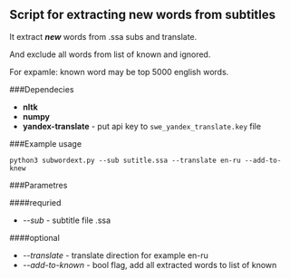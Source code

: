 Script for extracting new words from subtitles
----------------------------------------------


It extract **_new_** words from .ssa subs and translate.

And exclude all words from list of known and ignored.

For expamle: known word may be top 5000 english words.

###Dependecies

* **nltk**
* **numpy**
* **yandex-translate** - put api key to `swe_yandex_translate.key` file

###Example usage

`python3 subwordext.py --sub sutitle.ssa --translate en-ru --add-to-knew`

###Parametres

####requried
* *--sub* - subtitle file .ssa

####optional
* *--translate* - translate direction for example en-ru
* *--add-to-known* - bool flag, add all extracted words to list of known
